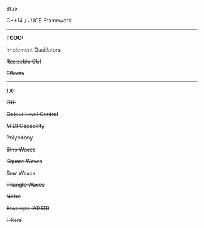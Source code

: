 Blue

C++14 / JUCE Framework
* * *
**TODO:**

~~Implement Oscillators~~

~~Resizable GUI~~

~~Effects~~
***
**1.0:**

~~GUI~~ 

~~Output Level Control~~ 

~~MIDI Capability~~ 

~~Polyphony~~	 

~~Sine Waves~~ 

~~Square Waves~~

~~Saw Waves~~

~~Triangle Waves~~

~~Noise~~ 

~~Envelope (ADSR)~~

~~Filters~~	 
